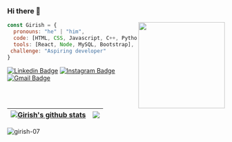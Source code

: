 ### Hi there 👋

<img align='right' src='https://user-images.githubusercontent.com/5713670/87202985-820dcb80-c2b6-11ea-9f56-7ec461c497c3.gif' width='200'>

<!--
**girish-07/girish-07** is a ✨ _special_ ✨ repository because its `README.md` (this file) appears on your GitHub profile.

Here are some ideas to get you started:

- 🔭 I’m currently working on ...
- 🌱 I’m currently learning ...
- 👯 I’m looking to collaborate on ...
- 🤔 I’m looking for help with ...
- 💬 Ask me about ...
- 📫 How to reach me: ...
- 😄 Pronouns: ...
- ⚡ Fun fact: ...
-->

```javascript
const Girish = {
  pronouns: "he" | "him",
  code: [HTML, CSS, Javascript, C++, Python, Ruby],
  tools: [React, Node, MySQL, Bootstrap],
 challenge: "Aspiring developer"
}
```

[![Linkedin Badge](https://img.shields.io/badge/-Girish-blue?style=flat&logo=Linkedin&logoColor=white&link=https://www.linkedin.com/in/girish170902/)](https://www.linkedin.com/in/girish170902/)
[![Instagram Badge](https://img.shields.io/badge/-@imgirish18-purple?style=flat&logo=instagram&logoColor=white&link=https://instagram.com/imgirish18/)](https://instagram.com/imgirish18)
[![Gmail Badge](https://img.shields.io/badge/-Girish-c14438?style=flat&logo=Gmail&logoColor=white&link=mailto:girish.170902@gmail.com)](mailto:girish.170902@gmail.com)

| <a href="https://github.com/girish-07/github-readme-stats"><img align="center" src="https://github-readme-stats.vercel.app/api?username=girish-07&show_icons=true&include_all_commits=true&theme=gotham&hide_border=true" alt="Girish's github stats" /></a> | <a href="https://github.com/girish-07/github-readme-stats"><img align="center" src="https://github-readme-stats.vercel.app/api/top-langs/?username=girish-07&layout=compact&theme=gotham&hide_border=true" /></a> |
| ------------- | ------------- |

<p align="left">
  <img
    src="https://komarev.com/ghpvc/?username=girish-07"
    alt="girish-07"
  />
</p>

